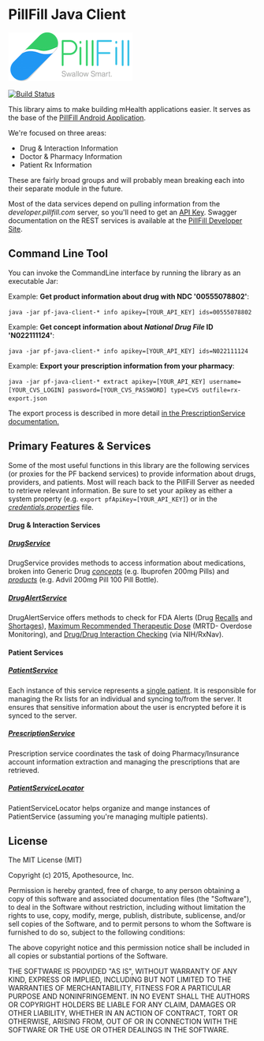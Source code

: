 # PillFill Java Client

![PillFill](logo.png)

[![Build Status](https://travis-ci.org/rammic/pf-java-client.svg?branch=master)](https://travis-ci.org/rammic/pf-java-client)

This library aims to make building mHealth applications easier. It serves as the base of the <a href="https://play.google.com/store/apps/details?id=com.apothesource.pillfill.android">PillFill Android Application</a>.

We're focused on three areas:

* Drug & Interaction Information
* Doctor & Pharmacy Information
* Patient Rx Information

These are fairly broad groups and will probably mean breaking each into their separate module in the future.

Most of the data services depend on pulling information from the _developer.pillfill.com_ server, so you'll need to get an <a href="https://pillfill.3scale.net/">API Key</a>. 
Swagger documentation on the REST services is available at the <a href="https://developer.pillfill.com">PillFill Developer Site</a>.


Command Line Tool
-------

You can invoke the CommandLine interface by running the library as an executable Jar:

Example: **Get product information about drug with NDC '00555078802'**:

  `java -jar pf-java-client-* info apikey=[YOUR_API_KEY] ids=00555078802`

Example: **Get concept information about *National Drug File* ID 'N022111124'**:

  `java -jar pf-java-client-* info apikey=[YOUR_API_KEY] ids=N022111124`

Example: **Export your prescription information from your pharmacy**:

  `java -jar pf-java-client-* extract apikey=[YOUR_API_KEY] username=[YOUR_CVS_LOGIN] password=[YOUR_CVS_PASSWORD] type=CVS outfile=rx-export.json`

The export process is described in more detail <a href="https://github.com/rammic/pf-java-client/blob/master/src/main/java/com/apothesource/pillfill/service/prescription/PrescriptionService.java">in the PrescriptionService documentation.</a>

Primary Features & Services
-------

Some of the most useful functions in this library are the following services (or proxies for the PF backend services) to provide information about drugs, providers, and patients. Most
will reach back to the PillFill Server as needed to retrieve relevant information. Be sure to set your apikey as either a system property (e.g. `export pfApiKey=[YOUR_API_KEY]`) or in
the _<a href="https://github.com/rammic/pf-java-client/blob/master/src/main/resources/credentials.properties">credentials.properties</a>_ file.

#### Drug & Interaction Services
##### <a href="https://github.com/rammic/pf-java-client/blob/master/src/main/java/com/apothesource/pillfill/service/drug/DrugService.java">DrugService</a>

DrugService provides methods to access information about medications, broken into Generic Drug
_<a href="https://github.com/rammic/pf-java-client/blob/master/src/main/java/com/apothesource/pillfill/datamodel/ndfrt/FullConcept.java">concepts</a>_
(e.g. Ibuprofen 200mg Pills) and _<a href="https://github.com/rammic/pf-java-client/blob/master/src/main/java/com/apothesource/pillfill/datamodel/spl/SplEntry.java">products</a>_
(e.g. Advil 200mg Pill 100 Pill Bottle).

##### <a href="https://github.com/rammic/pf-java-client/blob/master/src/main/java/com/apothesource/pillfill/service/drug/DrugService.java">DrugAlertService</a>

DrugAlertService offers methods to check for FDA Alerts (Drug <a href="http://www.fda.gov/Drugs/DrugSafety/DrugRecalls/default.htm">Recalls</a> and <a href="http://www.accessdata.fda.gov/scripts/drugshortages/default.cfm">Shortages</a>), <a href="http://www.epa.gov/ncct/dsstox/sdf_fdamdd.html">Maximum Recommended Therapeutic Dose</a> (MRTD- Overdose Monitoring), and
<a href="http://rxnav.nlm.nih.gov/InteractionAPIs.html">Drug/Drug Interaction Checking</a> (via NIH/RxNav).

#### Patient Services
##### <a href="https://github.com/rammic/pf-java-client/blob/master/src/main/java/com/apothesource/pillfill/service/patient/PatientService.java">PatientService</a>

Each instance of this service represents a <a href="https://github.com/rammic/pf-java-client/blob/master/src/main/java/com/apothesource/pillfill/datamodel/PatientType.java">single patient</a>. It is responsible for managing the Rx lists for an individual
and syncing to/from the server. It ensures that sensitive information about the user is encrypted before it is synced to the server.

##### <a href="https://github.com/rammic/pf-java-client/blob/master/src/main/java/com/apothesource/pillfill/service/prescription/PrescriptionService.java">PrescriptionService</a>

Prescription service coordinates the task of doing Pharmacy/Insurance account information extraction and managing the prescriptions that are retrieved.

##### <a href="https://github.com/rammic/pf-java-client/blob/master/src/main/java/com/apothesource/pillfill/service/patient/PatientServiceLocator.java">PatientServiceLocator</a>

PatientServiceLocator helps organize and mange instances of PatientService (assuming you're managing multiple patients).


License
-------

The MIT License (MIT)

Copyright (c) 2015, Apothesource, Inc.

Permission is hereby granted, free of charge, to any person obtaining a copy of this software and associated documentation files (the "Software"), to deal in the Software without restriction, including without limitation the rights to use, copy, modify, merge, publish, distribute, sublicense, and/or sell copies of the Software, and to permit persons to whom the Software is furnished to do so, subject to the following conditions:

The above copyright notice and this permission notice shall be included in all copies or substantial portions of the Software.

THE SOFTWARE IS PROVIDED "AS IS", WITHOUT WARRANTY OF ANY KIND, EXPRESS OR IMPLIED, INCLUDING BUT NOT LIMITED TO THE WARRANTIES OF MERCHANTABILITY, FITNESS FOR A PARTICULAR PURPOSE AND NONINFRINGEMENT. IN NO EVENT SHALL THE AUTHORS OR COPYRIGHT HOLDERS BE LIABLE FOR ANY CLAIM, DAMAGES OR OTHER LIABILITY, WHETHER IN AN ACTION OF CONTRACT, TORT OR OTHERWISE, ARISING FROM, OUT OF OR IN CONNECTION WITH THE SOFTWARE OR THE USE OR OTHER DEALINGS IN THE SOFTWARE.
